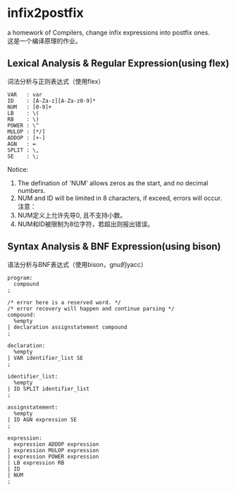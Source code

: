 # infix2postfix
a homework of Compilers, change infix expressions into postfix ones.  
这是一个编译原理的作业。  

## Lexical Analysis & Regular Expression(using flex)
词法分析与正则表达式（使用flex）  
```
VAR   : var
ID    : [A-Za-z][A-Za-z0-9]*
NUM   : [0-9]+
LB    : \(
RB    : \)
POWER : \^
MULOP : [*/]
ADDOP : [+-]
AGN   : =
SPLIT : \,
SE    : \;
```
Notice:  
1. The defination of 'NUM' allows zeros as the start, and no decimal numbers.  
2. NUM and ID will be limited in 8 characters, if exceed, errors will occur.  
注意：  
1. NUM定义上允许先导0, 且不支持小数。  
2. NUM和ID被限制为8位字符，若超出则报出错误。  

## Syntax Analysis & BNF Expression(using bison)
语法分析与BNF表达式（使用bison，gnu的yacc）  
```
program:
  compound
;

/* error here is a reserved word. */
/* error recovery will happen and continue parsing */
compound:
  %empty
| declaration assignstatement compound
;

declaration:
  %empty
| VAR identifier_list SE
;

identifier_list:
  %empty
| ID SPLIT identifier_list
;

assignstatement:
  %empty
| ID AGN expression SE
;

expression:
  expression ADDOP expression
| expression MULOP expression
| expression POWER expression
| LB expression RB
| ID
| NUM
;
```
